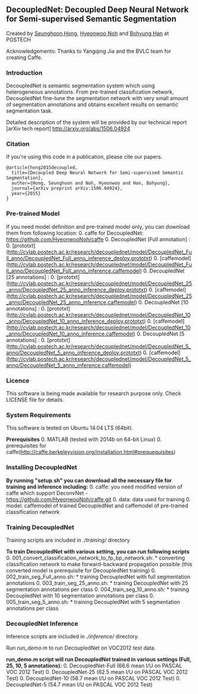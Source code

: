 ## DecoupledNet: Decoupled Deep Neural Network for Semi-supervised Semantic Segmentation 

Created by [Seunghoon Hong](http://cvlab.postech.ac.kr/~maga33/), [Hyeonwoo Noh](http://cvlab.postech.ac.kr/~hyeonwoonoh/) and [Bohyung Han](http://cvlab.postech.ac.kr/~bhhan/) at POSTECH

Acknowledgements: Thanks to Yangqing Jia and the BVLC team for creating Caffe.

### Introduction

DecoupledNet is semantic segmentation system which using heterogeneous annotations.
From pre-trained classification network, DecoupledNet fine-tune the segmentation network with very small amount of segmentation annotations and obtains excellent results on semantic segmentation task.

Detailed description of the system will be provided by our technical report [arXiv tech report] http://arxiv.org/abs/1506.04924 

### Citation

If you're using this code in a publication, please cite our papers.

    @article{hong2015decoupled,
      title={Decoupled Deep Neural Network for Semi-supervised Semantic Segmentation},
      author={Hong, Seunghoon and Noh, Hyeonwoo and Han, Bohyung},
      journal={arXiv preprint arXiv:1506.04924},
      year={2015}
    }

### Pre-trained Model

If you need model definition and pre-trained model only, you can download them from following location:
  0. caffe for DecoupledNet: https://github.com/HyeonwooNoh/caffe
  0. DecoupledNet [Full annotation] : 
    0. [prototxt] (http://cvlab.postech.ac.kr/research/decouplednet/model/DecoupledNet_Full_anno/DecoupledNet_Full_anno_inference_deploy.prototxt)
    0. [caffemodel] (http://cvlab.postech.ac.kr/research/decouplednet/model/DecoupledNet_Full_anno/DecoupledNet_Full_anno_inference.caffemodel)
  0. DecoupledNet [25 annotations] : 
    0. [prototxt] (http://cvlab.postech.ac.kr/research/decouplednet/model/DecoupledNet_25_anno/DecoupledNet_25_anno_inference_deploy.prototxt)
    0. [caffemodel] (http://cvlab.postech.ac.kr/research/decouplednet/model/DecoupledNet_25_anno/DecoupledNet_25_anno_inference.caffemodel)
  0. DecoupledNet [10 annotations] : 
    0. [prototxt] (http://cvlab.postech.ac.kr/research/decouplednet/model/DecoupledNet_10_anno/DecoupledNet_10_anno_inference_deploy.prototxt)
    0. [caffemodel] (http://cvlab.postech.ac.kr/research/decouplednet/model/DecoupledNet_10_anno/DecoupledNet_10_anno_inference.caffemodel)
  0. DecoupledNet [5 annotations] : 
    0. [prototxt] (http://cvlab.postech.ac.kr/research/decouplednet/model/DecoupledNet_5_anno/DecoupledNet_5_anno_inference_deploy.prototxt)
    0. [caffemodel] (http://cvlab.postech.ac.kr/research/decouplednet/model/DecoupledNet_5_anno/DecoupledNet_5_anno_inference.caffemodel)

### Licence

This software is being made available for research purpose only.
Check LICENSE file for details.

### System Requirements

This software is tested on Ubuntu 14.04 LTS (64bit).

**Prerequisites** 
  0. MATLAB (tested with 2014b on 64-bit Linux)
  0. prerequisites for caffe(http://caffe.berkeleyvision.org/installation.html#prequequisites)

### Installing DecoupledNet

**By running "setup.sh" you can download all the necessary file for training and inference including:**
  0. caffe: you need modified version of caffe which support DeconvNet - https://github.com/HyeonwooNoh/caffe.git
  0. data: data used for training
  0. model: caffemodel of trained DecoupledNet and caffemodel of pre-trained classification network

### Training DecoupledNet

Training scripts are included in *./training/* directory

**To train DecoupledNet with various setting, you can run following scripts**
  0. 001_convert_classification_network_to_fp_bp_network.sh: 
    * converting classification network to make forward-backward propagation possible (this converted model is prerequisite for DecoupledNet training)
  0. 002_train_seg_Full_anno.sh: 
    * training DecoupledNet with full segmentation annotations
  0. 003_train_seg_25_anno.sh: 
    * training DecoupledNet with 25 segmentation annotations per class
  0. 004_train_seg_10_anno.sh: 
    * training DecoupledNet with 10 segmentation annotations per class
  0. 005_train_seg_5_anno.sh: 
    * training DecoupledNet with 5 segmentation annotations per class

### DecoupledNet Inference

Inference scripts are included in *./inference/* directory.

Run *run_demo.m* to run DecoupledNet on VOC2012 test data.

**run_demo.m script will run DecoupledNet trained in various settings (Full, 25, 10, 5 annotations):**
  0. DecoupledNet-Full (66.6 mean I/U on PASCAL VOC 2012 Test)
  0. DecoupledNet-25   (62.5 mean I/U on PASCAL VOC 2012 Test)
  0. DecoupledNet-10   (58.7 mean I/U on PASCAL VOC 2012 Test)
  0. DecoupledNet-5    (54.7 mean I/U on PASCAL VOC 2012 Test)

